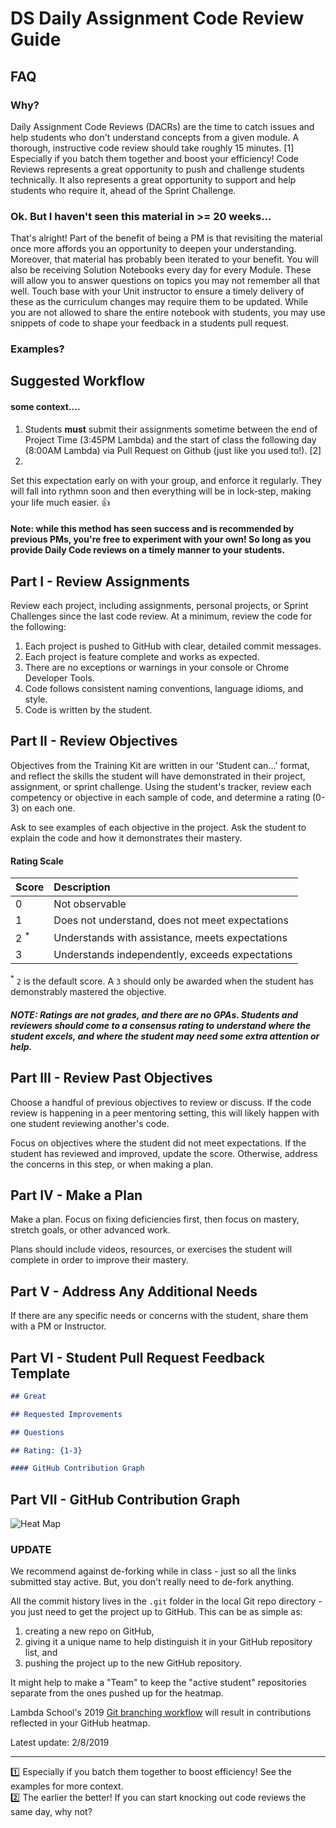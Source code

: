 # DS Daily Assignment Code Review Guide

## FAQ
### Why?
Daily Assignment Code Reviews (DACRs) are the time to catch issues and help students who don't understand concepts from a given module. A thorough, instructive code review should take roughly 15 minutes. [1] Especially if you batch them together and boost your efficiency! Code Reviews represents a great opportunity to push and challenge students technically. It also represents a great opportunity to support and help students who require it, ahead of the Sprint Challenge. 

### Ok. But I haven't seen this material in >= 20 weeks...
That's alright! Part of the benefit of being a PM is that revisiting the material once more affords you an opportunity to deepen your understanding. Moreover, that material has probably been iterated to your benefit. You will also be receiving Solution Notebooks every day for every Module. These will allow you to answer questions on topics you may not remember all that well. Touch base with your Unit instructor to ensure a timely delivery of these as the curriculum changes may require them to be updated. While you are not allowed to share the entire notebook with students, you may use snippets of code to shape your feedback in a students pull request. 

### Examples?

## Suggested Workflow
#### some context....

1. Students **must** submit their assignments sometime between the end of Project Time (3:45PM Lambda) and the start of class the following day (8:00AM Lambda) via Pull Request on Github (just like you used to!). [2]
2. 

Set this expectation early on with your group, and enforce it regularly. They will fall into rythmn soon and then everything will be in lock-step, making your life much easier. :thumbsup:

#### Note: while this method has seen success and is recommended by previous PMs, you're free to experiment with your own! So long as you provide Daily Code reviews on a timely manner to your students. 




## Part I - Review Assignments

Review each project, including assignments, personal projects, or Sprint Challenges since the last code review. At a minimum, review the code for the following:

1. Each project is pushed to GitHub with clear, detailed commit messages.
2. Each project is feature complete and works as expected.
3. There are no exceptions or warnings in your console or Chrome Developer Tools.
4. Code follows consistent naming conventions, language idioms, and style.
5. Code is written by the student.

## Part II - Review Objectives

Objectives from the Training Kit are written in our 'Student can...' format, and reflect the skills the student will have demonstrated in their project, assignment, or sprint challenge. Using the student's tracker, review each competency or objective in each sample of code, and determine a rating (0-3) on each one.

Ask to see examples of each objective in the project. Ask the student to explain the code and how it demonstrates their mastery.

#### Rating Scale

| Score | Description |
| :-- | :-- |
| 0       				| Not observable |
| 1       				| Does not understand, does not meet expectations |
| 2 <sup>*</sup>  | Understands with assistance, meets expectations |
| 3       				| Understands independently, exceeds expectations |

<sup>*</sup> `2` is the default score. A `3` should only be awarded when the student has demonstrably mastered the objective.

##### NOTE: Ratings are not grades, and there are no GPAs. Students and reviewers should come to a consensus rating to understand where the student excels, and where the student may need some extra attention or help.

## Part III - Review Past Objectives

Choose a handful of previous objectives to review or discuss. If the code review is happening in a peer mentoring setting, this will likely happen with one student reviewing another's code.

Focus on objectives where the student did not meet expectations. If the student has reviewed and improved, update the score. Otherwise, address the concerns in this step, or when making a plan.

## Part IV - Make a Plan

Make a plan. Focus on fixing deficiencies first, then focus on mastery, stretch goals, or other advanced work.

Plans should include videos, resources, or exercises the student will complete in order to improve their mastery.

## Part V - Address Any Additional Needs

If there are any specific needs or concerns with the student, share them with a PM or Instructor.

## Part VI - Student Pull Request Feedback Template

```markdown
## Great

## Requested Improvements

## Questions

## Rating: {1-3}

#### GitHub Contribution Graph
```

## Part VII - GitHub Contribution Graph

![Heat Map](img/contribution-graph-heat-map.png)

### UPDATE

We recommend against de-forking while in class - just so all the links submitted stay active. But, you don't really need to de-fork anything.

All the commit history lives in the `.git` folder in the local Git repo directory - you just need to get the project up to GitHub. This can be as simple as:

1. creating a new repo on GitHub,
2. giving it a unique name to help distinguish it in your GitHub repository list, and
3. pushing the project up to the new GitHub repository.

It might help to make a "Team" to keep the "active student" repositories separate from the ones pushed up for the heatmap.

Lambda School's 2019 [Git branching workflow](https://youtu.be/cSoHP7WSsEg) will result in contributions reflected in your GitHub heatmap.

Latest update: 2/8/2019

***


:one: Especially if you batch them together to boost efficiency! See the examples for more context.  
:two: The earlier the better! If you can start knocking out code reviews the same day, why not?
